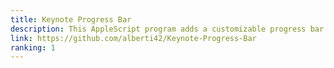 ```yaml
---
title: Keynote Progress Bar
description: This AppleScript program adds a customizable progress bar to presentations created with Apple Keynote. The progress bar is configured using commands placed in the presenter notes of your slides. This project utilizes a custom Objective-C framework, KeynoteProgressBarHelper, for generating vector graphics (PDF) images of the progress bar.
link: https://github.com/alberti42/Keynote-Progress-Bar
ranking: 1
---
```

